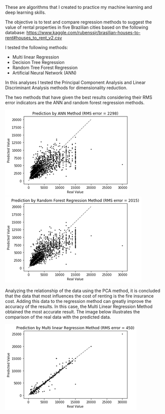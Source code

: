 These are algorithms that I created to practice my machine learning and deep learning skills.

The objective is to test and compare regression methods to suggest the value of rental properties in five Brazilian cities based on the following database:
https://www.kaggle.com/rubenssjr/brasilian-houses-to-rent#houses_to_rent_v2.csv


I tested the following methods:
 - Multi linear Regression
 - Decision Tree Regression
 - Random Tree Forest Regression
 - Artificial Neural Network (ANN)
 
 In this analyses I tested the Principal Component Analysis and Linear Discriminant Analysis methods for dimensionality reduction.

The two methods that have given the best results considering their RMS error indicators are the ANN and random forest regression methods.

![](Images/ANN.png)
![](Images/RFR.png)

Analyzing the relationship of the data using the PCA method, it is concluded that the data that most influences the cost of renting is the fire insurance cost. Adding this data to the regression method can greatly improve the accuracy of the results. In this case, the Multi Linear Regression Method obtained the most accurate result. The image below illustrates the comparison of the real data with the predicted data.

![](Images/Fire%20Insurance.png)

